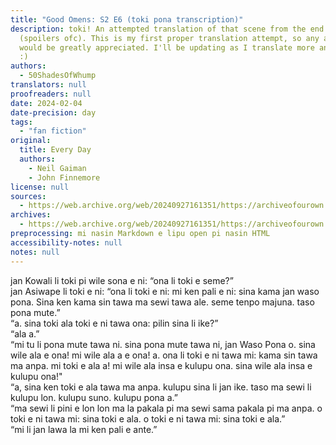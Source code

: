 ```yaml
---
title: "Good Omens: S2 E6 (toki pona transcription)"
description: toki! An attempted translation of that scene from the end of season 2
  (spoilers ofc). This is my first proper translation attempt, so any and all feedback/corrections
  would be greatly appreciated. I'll be updating as I translate more and fix mistakes
  :)
authors:
  - 50ShadesOfWhump
translators: null
proofreaders: null
date: 2024-02-04
date-precision: day
tags:
  - "fan fiction"
original:
  title: Every Day
  authors:
    - Neil Gaiman
    - John Finnemore
license: null
sources:
  - https://web.archive.org/web/20240927161351/https://archiveofourown.org/works/53519269
archives:
  - https://web.archive.org/web/20240927161351/https://archiveofourown.org/works/53519269
preprocessing: mi nasin Markdown e lipu open pi nasin HTML
accessibility-notes: null
notes: null
---
```


jan Kowali li toki pi wile sona e ni: “ona li toki e seme?”  
jan Asiwape li toki e ni: “ona li toki e ni: mi ken pali e ni: sina kama jan waso pona. Sina ken kama sin tawa ma sewi tawa ale. seme tenpo majuna. taso pona mute.”  
“a. sina toki ala toki e ni tawa ona: pilin sina li ike?”  
“ala a.”  
“mi tu li pona mute tawa ni. sina pona mute tawa ni, jan Waso Pona o. sina wile ala e ona! mi wile ala a e ona! a. ona li toki e ni tawa mi: kama sin tawa ma anpa. mi toki e ala a! mi wile ala insa e kulupu ona. sina wile ala insa e kulupu ona!"  
“a, sina ken toki e ala tawa ma anpa. kulupu sina li jan ike. taso ma sewi li kulupu lon. kulupu suno. kulupu pona a.”  
“ma sewi li pini e lon lon ma la pakala pi ma sewi sama pakala pi ma anpa. o toki e ni tawa mi: sina toki e ala. o toki e ni tawa mi: sina toki e ala.”  
“mi li jan lawa la mi ken pali e ante.”
